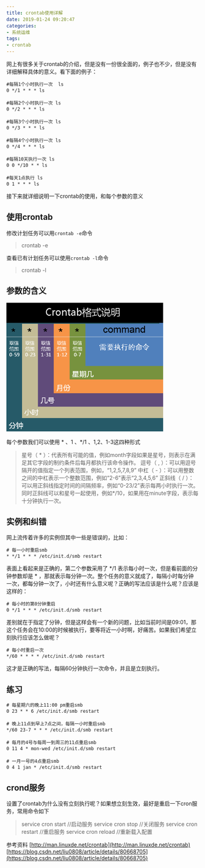 ```yaml
---
title: crontab使用详解
date: 2019-01-24 09:20:47
categories:
- 系统运维
tags:
- crontab
---
```

网上有很多关于crontab的介绍，但是没有一份很全面的，例子也不少，但是没有详细解释具体的意义。看下面的例子：
```
#每隔1个小时执行一次  ls
0 */1 * * * ls

#每隔2个小时执行一次 ls
0 */2 * * * ls

#每隔3个小时执行一次 ls
0 */3 * * * ls

#每隔4个小时执行一次 ls
0 */4 * * * ls

#每隔10天执行一次 ls
0 0 */10 * * ls

#每天1点执行 ls
0 1 * * * ls
```
接下来就详细说明一下crontab的使用，和每个参数的意义
<!-- more -->
## 使用crontab
修改计划任务可以用`crontab -e`命令
> crontab -e

查看已有计划任务可以使用`crontab -l`命令
> crontab -l

## 参数的含义
![crontab示意图](/assets/images/posts/crontab.png)

每个参数我们可以使用 \*  、1 、*/1 、1,2、1-3这四种形式
> 星号（ \* ）：代表所有可能的值，例如month字段如果是星号，则表示在满足其它字段的制约条件后每月都执行该命令操作。
> 逗号（ , ）：可以用逗号隔开的值指定一个列表范围，例如，“1,2,5,7,8,9”
> 中杠（ - ）：可以用整数之间的中杠表示一个整数范围，例如“2-6”表示“2,3,4,5,6”
> 正斜线（ / ）：可以用正斜线指定时间的间隔频率，例如“0-23/2”表示每两小时执行一次。同时正斜线可以和星号一起使用，例如*/10，如果用在minute字段，表示每十分钟执行一次。

## 实例和纠错
网上流传着许多的实例但其中一些是错误的，比如：

```
# 每一小时重启smb 
* */1 * * * /etc/init.d/smb restart
```
表面上看起来是正确的，第二个参数采用了 */1 表示每小时一次，但是看前面的分钟参数却是 * ，那就表示每分钟一次。整个任务的意义就成了，每隔小时每分钟一次，都每分钟一次了，小时还有什么意义呢？正确的写法应该是什么呢？应该是这样的：
```
# 每小时的第0分钟重启
0 */1 * * * /etc/init.d/smb restart
```
差别就在于指定了分钟，但是这样会有一个新的问题，比如当前时间是09:01，那这个任务会在10:00的时候被执行，要等将近一小时啊，好痛苦。如果我们希望立刻执行应该怎么做呢？
```
# 每小时重启一次
*/60 * * * * /etc/init.d/smb restart
```
这才是正确的写法，每隔60分钟执行一次命令，并且是立刻执行。

## 练习
```
# 每星期六的晚上11:00 pm重启smb 
0 23 * * 6 /etc/init.d/smb restart

# 晚上11点到早上7点之间，每隔一小时重启smb
*/60 23-7 * * * /etc/init.d/smb restart

# 每月的4号与每周一到周三的11点重启smb 
0 11 4 * mon-wed /etc/init.d/smb restart

# 一月一号的4点重启smb
0 4 1 jan * /etc/init.d/smb restart
```
## crond服务

设置了crontab为什么没有立刻执行呢？如果想立刻生效，最好是重启一下cron服务，常用命令如下

> service cron start    //启动服务
> service cron stop     //关闭服务
> service cron restart  //重启服务
> service cron reload   //重新载入配置

参考资料
[http://man.linuxde.net/crontab](http://man.linuxde.net/crontab)
[https://blog.csdn.net/liu0808/article/details/80668705](https://blog.csdn.net/liu0808/article/details/80668705)